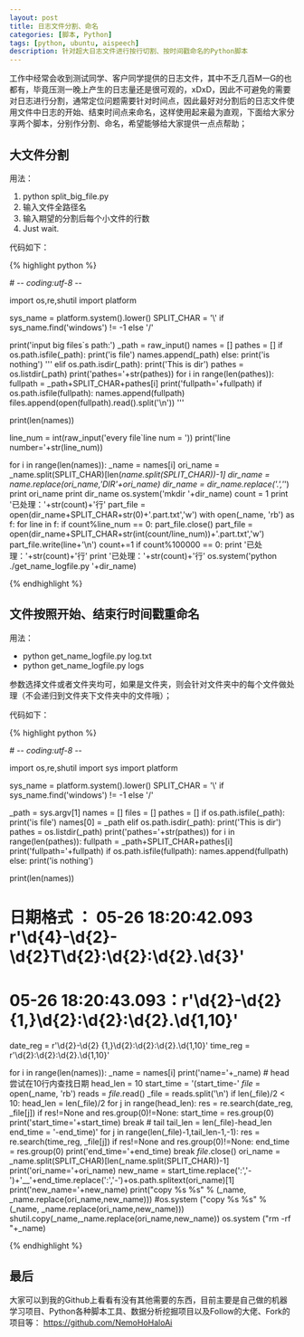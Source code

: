 ```yaml
---
layout: post
title: 日志文件分割、命名
categories: [脚本, Python]
tags: [python, ubuntu, aispeech]
description: 针对超大日志文件进行按行切割、按时间戳命名的Python脚本
---
```


工作中经常会收到测试同学、客户同学提供的日志文件，其中不乏几百M一G的也都有，毕竟压测一晚上产生的日志量还是很可观的，xDxD，因此不可避免的需要对日志进行分割，通常定位问题需要针对时间点，因此最好对分割后的日志文件使用文件中日志的开始、结束时间点来命名，这样使用起来最为直观，下面给大家分享两个脚本，分别作分割、命名，希望能够给大家提供一点点帮助；

## 大文件分割

用法：
1. python split_big_file.py
2. 输入文件全路径名
3. 输入期望的分割后每个小文件的行数
4. Just wait.

代码如下：

{% highlight python %}

# -*- coding:utf-8 -*-

import os,re,shutil
import platform

sys_name = platform.system().lower()
SPLIT_CHAR = '\\' if sys_name.find('windows') != -1 else '/'

print('input big files`s path:')
_path = raw_input()
names = []
pathes = []
if os.path.isfile(_path):
	print('is file')
	names.append(_path)
else:
	print('is nothing')
'''
elif os.path.isdir(_path):
	print('This is dir')
	pathes = os.listdir(_path)
	print('pathes='+str(pathes))
	for i in range(len(pathes)):
		fullpath = _path+SPLIT_CHAR+pathes[i]
		print('fullpath='+fullpath)
		if os.path.isfile(fullpath):
			names.append(fullpath)
			files.append(open(fullpath).read().split('\n'))
'''

print(len(names))

line_num = int(raw_input('every file`line num = '))
print('line number='+str(line_num))

for i in range(len(names)):
	_name = names[i]
	ori_name = _name.split(SPLIT_CHAR)[len(_name.split(SPLIT_CHAR))-1]
	dir_name = _name.replace(ori_name,'DIR_'+ori_name)
	dir_name = dir_name.replace('.','_')
	print ori_name
	print dir_name
	os.system('mkdir '+dir_name)
	count = 1
	print '已处理：'+str(count)+'行'
	part_file = open(dir_name+SPLIT_CHAR+str(0)+'.part.txt','w')
	with open(_name, 'rb') as f:
	    for line in f:
		if count%line_num == 0:
		    part_file.close()
		    part_file = open(dir_name+SPLIT_CHAR+str(int(count/line_num))+'.part.txt','w')
		part_file.write(line+'\n')
		count+=1
		if count%100000 == 0:
		    print '已处理：'+str(count)+'行'
	print '已处理：'+str(count)+'行'
	os.system('python ./get_name_logfile.py '+dir_name)

{% endhighlight %}

## 文件按照开始、结束行时间戳重命名

用法：
- python get_name_logfile.py log.txt
- python get_name_logfile.py logs

参数选择文件或者文件夹均可，如果是文件夹，则会针对文件夹中的每个文件做处理（不会递归到文件夹下文件夹中的文件哦）；

代码如下：

{% highlight python %}

# -*- coding:utf-8 -*-


import os,re,shutil
import sys
import platform

sys_name = platform.system().lower()
SPLIT_CHAR = '\\' if sys_name.find('windows') != -1 else '/'

_path = sys.argv[1]
names = []
files = []
pathes = []
if os.path.isfile(_path):
	print('is file')
	names[0] = _path
elif os.path.isdir(_path):
	print('This is dir')
	pathes = os.listdir(_path)
	print('pathes='+str(pathes))
	for i in range(len(pathes)):
		fullpath = _path+SPLIT_CHAR+pathes[i]
		print('fullpath='+fullpath)
		if os.path.isfile(fullpath):
			names.append(fullpath)
else:
	print('is nothing')

print(len(names))

#	日期格式 ： 05-26 18:20:42.093	r'\d{4}-\d{2}-\d{2}T\d{2}:\d{2}:\d{2}.\d{3}'
#	
#	05-26 18:20:43.093：r'\d{2}-\d{2} {1,}\d{2}:\d{2}:\d{2}.\d{1,10}'

date_reg = r'\d{2}-\d{2} {1,}\d{2}:\d{2}:\d{2}.\d{1,10}'
time_reg = r'\d{2}:\d{2}:\d{2}.\d{1,10}'

for i in range(len(names)):
	_name = names[i]
	print('name='+_name)
	# head 尝试在10行内查找日期
	head_len = 10
	start_time = '(start_time-'
	_file_ = open(_name, 'rb')
	reads = _file_.read()
	_file = reads.split('\n')
	if len(_file)/2 < 10:
		head_len = len(_file)/2
	for j in range(head_len):
		res = re.search(date_reg, _file[j])
		if res!=None and res.group(0)!=None:
			start_time = res.group(0)
			print('start_time='+start_time)
			break
	# tail
	tail_len = len(_file)-head_len
	end_time = '-end_time)'
	for j in range(len(_file)-1,tail_len-1,-1):
		res = re.search(time_reg, _file[j])
		if res!=None and res.group(0)!=None:
			end_time = res.group(0)
			print('end_time='+end_time)
			break
	_file_.close()
	ori_name = _name.split(SPLIT_CHAR)[len(_name.split(SPLIT_CHAR))-1]
	print('ori_name='+ori_name)
	new_name = start_time.replace(':','-')+'__'+end_time.replace(':','-')+os.path.splitext(ori_name)[1]
	print('new_name='+new_name)
	print("copy %s %s" % (_name, _name.replace(ori_name,new_name)))
	#os.system ("copy %s %s" % (_name, _name.replace(ori_name,new_name)))
	shutil.copy(_name,_name.replace(ori_name,new_name))
	os.system ("rm -rf "+_name)

{% endhighlight %}

## 最后

大家可以到我的Github上看看有没有其他需要的东西，目前主要是自己做的机器学习项目、Python各种脚本工具、数据分析挖掘项目以及Follow的大佬、Fork的项目等：
https://github.com/NemoHoHaloAi
